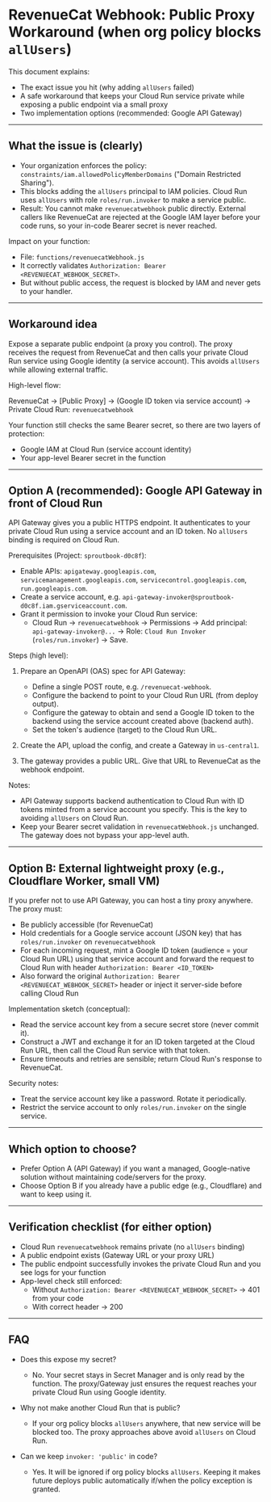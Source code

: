 # RevenueCat Webhook: Public Proxy Workaround (when org policy blocks `allUsers`)

This document explains:
- The exact issue you hit (why adding `allUsers` failed)
- A safe workaround that keeps your Cloud Run service private while exposing a public endpoint via a small proxy
- Two implementation options (recommended: Google API Gateway)

---

## What the issue is (clearly)
- Your organization enforces the policy: `constraints/iam.allowedPolicyMemberDomains` ("Domain Restricted Sharing").
- This blocks adding the `allUsers` principal to IAM policies. Cloud Run uses `allUsers` with role `roles/run.invoker` to make a service public.
- Result: You cannot make `revenuecatwebhook` public directly. External callers like RevenueCat are rejected at the Google IAM layer before your code runs, so your in-code Bearer secret is never reached.

Impact on your function:
- File: `functions/revenuecatWebhook.js`
- It correctly validates `Authorization: Bearer <REVENUECAT_WEBHOOK_SECRET>`.
- But without public access, the request is blocked by IAM and never gets to your handler.

---

## Workaround idea
Expose a separate public endpoint (a proxy you control). The proxy receives the request from RevenueCat and then calls your private Cloud Run service using Google identity (a service account). This avoids `allUsers` while allowing external traffic.

High-level flow:

RevenueCat → [Public Proxy] → (Google ID token via service account) → Private Cloud Run: `revenuecatwebhook`

Your function still checks the same Bearer secret, so there are two layers of protection:
- Google IAM at Cloud Run (service account identity)
- Your app-level Bearer secret in the function

---

## Option A (recommended): Google API Gateway in front of Cloud Run
API Gateway gives you a public HTTPS endpoint. It authenticates to your private Cloud Run using a service account and an ID token. No `allUsers` binding is required on Cloud Run.

Prerequisites (Project: `sproutbook-d0c8f`):
- Enable APIs: `apigateway.googleapis.com`, `servicemanagement.googleapis.com`, `servicecontrol.googleapis.com`, `run.googleapis.com`.
- Create a service account, e.g. `api-gateway-invoker@sproutbook-d0c8f.iam.gserviceaccount.com`.
- Grant it permission to invoke your Cloud Run service:
  - Cloud Run → `revenuecatwebhook` → Permissions → Add principal: `api-gateway-invoker@...` → Role: `Cloud Run Invoker` (`roles/run.invoker`) → Save.

Steps (high level):
1) Prepare an OpenAPI (OAS) spec for API Gateway:
   - Define a single POST route, e.g. `/revenuecat-webhook`.
   - Configure the backend to point to your Cloud Run URL (from deploy output).
   - Configure the gateway to obtain and send a Google ID token to the backend using the service account created above (backend auth).
   - Set the token's audience (target) to the Cloud Run URL.

2) Create the API, upload the config, and create a Gateway in `us-central1`.

3) The gateway provides a public URL. Give that URL to RevenueCat as the webhook endpoint.

Notes:
- API Gateway supports backend authentication to Cloud Run with ID tokens minted from a service account you specify. This is the key to avoiding `allUsers` on Cloud Run.
- Keep your Bearer secret validation in `revenuecatWebhook.js` unchanged. The gateway does not bypass your app-level auth.

---

## Option B: External lightweight proxy (e.g., Cloudflare Worker, small VM)
If you prefer not to use API Gateway, you can host a tiny proxy anywhere. The proxy must:
- Be publicly accessible (for RevenueCat)
- Hold credentials for a Google service account (JSON key) that has `roles/run.invoker` on `revenuecatwebhook`
- For each incoming request, mint a Google ID token (audience = your Cloud Run URL) using that service account and forward the request to Cloud Run with header `Authorization: Bearer <ID_TOKEN>`
- Also forward the original `Authorization: Bearer <REVENUECAT_WEBHOOK_SECRET>` header or inject it server-side before calling Cloud Run

Implementation sketch (conceptual):
- Read the service account key from a secure secret store (never commit it).
- Construct a JWT and exchange it for an ID token targeted at the Cloud Run URL, then call the Cloud Run service with that token.
- Ensure timeouts and retries are sensible; return Cloud Run's response to RevenueCat.

Security notes:
- Treat the service account key like a password. Rotate it periodically.
- Restrict the service account to only `roles/run.invoker` on the single service.

---

## Which option to choose?
- Prefer Option A (API Gateway) if you want a managed, Google-native solution without maintaining code/servers for the proxy.
- Choose Option B if you already have a public edge (e.g., Cloudflare) and want to keep using it.

---

## Verification checklist (for either option)
- Cloud Run `revenuecatwebhook` remains private (no `allUsers` binding)
- A public endpoint exists (Gateway URL or your proxy URL)
- The public endpoint successfully invokes the private Cloud Run and you see logs for your function
- App-level check still enforced:
  - Without `Authorization: Bearer <REVENUECAT_WEBHOOK_SECRET>` → 401 from your code
  - With correct header → 200

---

## FAQ
- Does this expose my secret?
  - No. Your secret stays in Secret Manager and is only read by the function. The proxy/Gateway just ensures the request reaches your private Cloud Run using Google identity.

- Why not make another Cloud Run that is public?
  - If your org policy blocks `allUsers` anywhere, that new service will be blocked too. The proxy approaches above avoid `allUsers` on Cloud Run.

- Can we keep `invoker: 'public'` in code?
  - Yes. It will be ignored if org policy blocks `allUsers`. Keeping it makes future deploys public automatically if/when the policy exception is granted.
